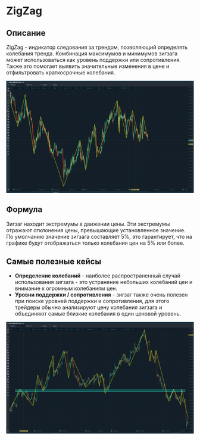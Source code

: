# ZigZag

## Описание

ZigZag - индикатор следования за трендом, позволяющий определять колебания тренда. Комбинация максимумов и минимумов зигзага может использоваться как уровень поддержки или сопротивления. Также это помогает выявить значительные изменения в цене и отфильтровать краткосрочные колебания.

![](<../../../.gitbook/assets/image (9).png>)

## Формула

Зигзаг находит экстремумы в движении цены. Эти экстремумы отражают отклонения цены, превышающие установленное значение. По умолчанию значение зигзага составляет 5%, это гарантирует, что на графике будут отображаться только колебания цен на 5% или более.

## Самые полезные кейсы

* **Определение колебаний** - наиболее распространенный случай использования зигзага - это устранение небольших колебаний цен и внимание к огромным колебаниям цен.
* **Уровни поддержки / сопротивления** - зигзаг также очень полезен при поиске уровней поддержки и сопротивления, для этого трейдеры обычно анализируют цену колебания зигзага и объединяют самые близкие колебания в один ценовой уровень.

![](<../../../.gitbook/assets/image (23).png>)
